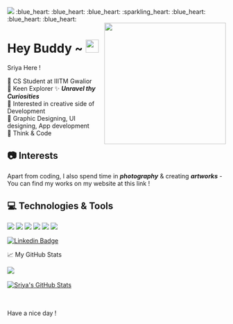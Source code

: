 <img src="https://user-images.githubusercontent.com/56022143/119223869-6cde0c00-bb19-11eb-97d0-6e01da651ced.jpg">
:blue_heart: :blue_heart: :blue_heart: :sparkling_heart: :blue_heart: :blue_heart: :blue_heart:<br>
<img src="https://media.giphy.com/media/bcKmIWkUMCjVm/giphy.gif" width="280" img align="right">


# Hey Buddy ~ <img src="https://raw.githubusercontent.com/MartinHeinz/MartinHeinz/master/wave.gif" width="30px">
Sriya Here ! <br>

:crescent_moon: CS Student at IIITM Gwalior <br>
:crescent_moon: Keen Explorer :sparkles: __*Unravel thy Curiosities*__ <br>
:crescent_moon: Interested in creative side of Development <br>
:crescent_moon: Graphic Designing, UI designing, App development <br>
:crescent_moon: Think & Code <br>

## :camera: Interests
Apart from coding, I also spend time in __*photography*__ & creating __*artworks*__ - You can find my works on my website at this link ! <link>

## :computer: Technologies & Tools
![](https://img.shields.io/badge/OS-Linux-informational?style=flat&logo=linux&logoColor=white&color=orange)
![](https://img.shields.io/badge/Code-Python-informational?style=flat&logo=python&logoColor=white&color=orange)
![](https://img.shields.io/badge/Code-JavaScript-informational?style=flat&logo=javascript&logoColor=white&color=orange)
![](https://img.shields.io/badge/Shell-Bash-informational?style=flat&logo=gnu-bash&logoColor=white&color=orange)
![](https://img.shields.io/badge/Tools-PostgreSQL-informational?style=flat&logo=postgresql&logoColor=white&color=orange)
![](https://img.shields.io/badge/Cloud-Digital_Ocean-informational?style=flat&logo=digitalocean&logoColor=white&color=orange) <br>


[![Linkedin Badge](https://img.shields.io/badge/-Sriya%20Chettebhaktula-blue?style=social&logo=Linkedin&logoColor=blue&link=https://www.linkedin.com/in/sriya-chettebhaktula-2941a5194)](https://www.linkedin.com/in/sriya-chettebhaktula-2941a5194)

📈 My GitHub Stats

<a href="https://github.com/SRiYaa/SRiYaa">
  <img align="center" src="https://github-readme-stats.vercel.app/api/top-langs/?username=SRiYaa&hide=java,html,tex&title_color=ffffff&text_color=c9cacc&icon_color=2bbc8a&bg_color=1d1f21&langs_count=3" />
</a>

<br>
<br>

<a href="https://github.com/SRiYaa/SRiYaa">
  <img align="center" src="https://github-readme-stats.vercel.app/api?username=SRiYaa&show_icons=true&line_height=27&count_private=true&title_color=ffffff&text_color=c9cacc&icon_color=ffa500&bg_color=1d1f21" alt="Sriya's GitHub Stats" />
</a>

<br><br>
Have a nice day !

